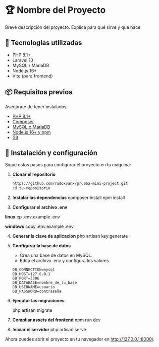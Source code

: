 # 🏆 Nombre del Proyecto

Breve descripción del proyecto. Explica para qué sirve y qué hace.

## 🚀 Tecnologías utilizadas

- PHP 8.1+
- Laravel 10
- MySQL / MariaDB
- Node.js 16+
- Vite (para frontend)

## 📦 Requisitos previos

Asegúrate de tener instalados:

- [PHP 8.1+](https://www.php.net/downloads)
- [Composer](https://getcomposer.org/download/)
- [MySQL o MariaDB](https://www.mysql.com/)
- [Node.js 16+ y npm](https://nodejs.org/)
- [Git](https://git-scm.com/downloads)

## 🔧 Instalación y configuración

Sigue estos pasos para configurar el proyecto en tu máquina:

1. **Clonar el repositorio**
   ```sh
   https://github.com/rudoxvanx/prueba-mini-project.git
   cd tu-repositorio

2. **Instalar las dependencias**
    composer install
    npm install

3. **Configurar el archivo .env**

**linux**
    cp .env.example .env

**windows**
    copy .env.example .env


4. **Generar la clave de aplicacion**
php artisan key:generate

5. **Configurar la base de datos**

    - Crea una base de datos en MySQL.
    - Edita el archivo .env y configura los valores

    ```env
    DB_CONNECTION=mysql
    DB_HOST=127.0.0.1
    DB_PORT=3306
    DB_DATABASE=nombre_de_tu_base
    DB_USERNAME=usuario
    DB_PASSWORD=contraseña
    ```

6. **Ejecutar las migraciones**

     php artisan migrate

7. **Compilar assets del frontend**
    npm run dev

8. **Iniciar el servidor**
php artisan serve


Ahora puedes abrir el proyecto en tu navegador en http://127.0.0.1:8000/.
